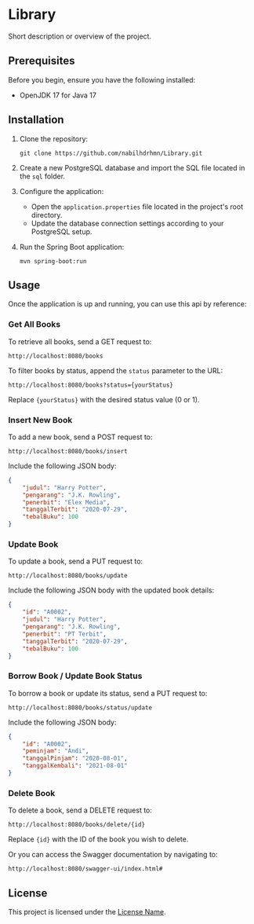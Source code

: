# Library

Short description or overview of the project.

## Prerequisites

Before you begin, ensure you have the following installed:

- OpenJDK 17 for Java 17

## Installation

1. Clone the repository:

   ```shell
   git clone https://github.com/nabilhdrhmn/Library.git
   ```

2. Create a new PostgreSQL database and import the SQL file located in the `sql` folder.

3. Configure the application:

   - Open the `application.properties` file located in the project's root directory.
   - Update the database connection settings according to your PostgreSQL setup.

4. Run the Spring Boot application:

   ```shell
   mvn spring-boot:run
   ```

## Usage

Once the application is up and running, you can use this api by reference:

### Get All Books

To retrieve all books, send a GET request to:

```
http://localhost:8080/books
```

To filter books by status, append the `status` parameter to the URL:

```
http://localhost:8080/books?status={yourStatus}
```

Replace `{yourStatus}` with the desired status value (0 or 1).

### Insert New Book

To add a new book, send a POST request to:

```
http://localhost:8080/books/insert
```

Include the following JSON body:

```json
{
    "judul": "Harry Potter",
    "pengarang": "J.K. Rowling",
    "penerbit": "Elex Media",
    "tanggalTerbit": "2020-07-29",
    "tebalBuku": 100
}
```

### Update Book

To update a book, send a PUT request to:

```
http://localhost:8080/books/update
```

Include the following JSON body with the updated book details:

```json
{
    "id": "A0002",
    "judul": "Harry Potter",
    "pengarang": "J.K. Rowling",
    "penerbit": "PT Terbit",
    "tanggalTerbit": "2020-07-29",
    "tebalBuku": 100
}
```

### Borrow Book / Update Book Status

To borrow a book or update its status, send a PUT request to:

```
http://localhost:8080/books/status/update
```

Include the following JSON body:

```json
{
    "id": "A0002",
    "peminjam": "Andi",
    "tanggalPinjam": "2020-08-01",
    "tanggalKembali": "2021-08-01"
}
```

### Delete Book

To delete a book, send a DELETE request to:

```
http://localhost:8080/books/delete/{id}
```

Replace `{id}` with the ID of the book you wish to delete.

Or you can access the Swagger documentation by navigating to:

```
http://localhost:8080/swagger-ui/index.html#
```

## License

This project is licensed under the [License Name](LICENSE).

